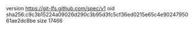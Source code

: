 version https://git-lfs.github.com/spec/v1
oid sha256:c9c3b15224a09026d290c3b95d3fc5cf36ed0215e65c4e9024795061ae2dc8be
size 17466
